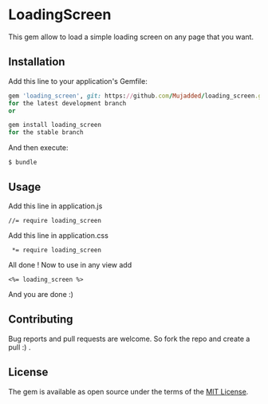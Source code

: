 # LoadingScreen

This gem allow to load a simple loading screen on any page that you want.

## Installation

Add this line to your application's Gemfile:

```ruby
gem 'loading_screen', git: https://github.com/Mujadded/loading_screen.git
for the latest development branch
or 

gem install loading_screen
for the stable branch
```

And then execute:

    $ bundle

## Usage

Add this line in application.js
```
//= require loading_screen
```

Add this line in application.css
```
 *= require loading_screen
```

All done ! Now to use in any view add
```
<%= loading_screen %>
```
And you are done :)

## Contributing

Bug reports and pull requests are welcome. So fork the repo and create a pull :) .

## License

The gem is available as open source under the terms of the [MIT License](https://opensource.org/licenses/MIT).

